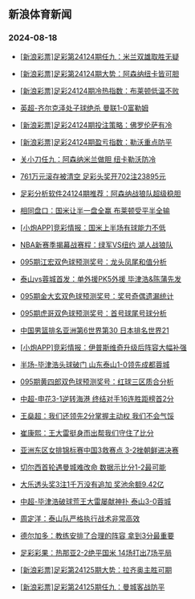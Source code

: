 ## 新浪体育新闻 
### 2024-08-18

+ [[新浪彩票]足彩第24124期任九：米兰双雄取胜无疑](https://sports.sina.com.cn/l/2024-08-17/doc-incixcsi6662559.shtml)

+ [[新浪彩票]足彩第24124期大势：阿森纳纽卡皆可胆](https://sports.sina.com.cn/l/2024-08-17/doc-incixcsi6662062.shtml)

+ [[新浪彩票]足彩24124期冷热指数：布莱顿低温不败](https://sports.sina.com.cn/l/2024-08-17/doc-incixcsq1790203.shtml)

+ [英超-齐尔克泽处子球绝杀 曼联1-0富勒姆](https://sports.sina.com.cn/g/pl/2024-08-17/doc-incixcsi6671822.shtml)

+ [[新浪彩票]足彩24124期投注策略：佛罗伦萨有冷](https://sports.sina.com.cn/l/2024-08-17/doc-incixcsn5012767.shtml)

+ [[新浪彩票]足彩24124期盈亏指数：勒沃重点防平](https://sports.sina.com.cn/l/2024-08-17/doc-incixcsn5012581.shtml)

+ [关小刀任九：阿森纳米兰做胆 纽卡勒沃防冷](https://sports.sina.com.cn/l/2024-08-17/doc-incixuqh6704882.shtml)

+ [761万元滚存被清空 足彩头奖开702注23895元](https://sports.sina.com.cn/l/2024-08-17/doc-incixcsi6660779.shtml)

+ [足彩分析软件24124期推荐：阿森纳战狼队超级稳胆](https://sports.sina.com.cn/l/2024-08-17/doc-incixcsn5013381.shtml)

+ [相同盘口：国米让半一盘全赢 布莱顿受平半全输](https://sports.sina.com.cn/l/2024-08-17/doc-incixqhc6455640.shtml)

+ [[小炮APP]竞彩情报：国米上半场有球能力不低](https://sports.sina.com.cn/l/2024-08-17/doc-incixqhh4818498.shtml)

+ [NBA新赛季揭幕战赛程：绿军VS纽约 湖人战狼队](https://sports.sina.com.cn/basketball/nba/2024-08-17/doc-incixuqe4694467.shtml)

+ [095期江宏双色球预测奖号：龙头凤尾和值分析](https://sports.sina.com.cn/l/2024-08-17/doc-inciwhnt7095460.shtml)

+ [泰山vs蓉城首发：单外援PK5外援 毕津浩&陈蒲先发](https://sports.sina.com.cn/china/j/2024-08-17/doc-inciyfea6487048.shtml)

+ [095期金大玄双色球预测奖号：奖号奇偶遗漏统计](https://sports.sina.com.cn/l/2024-08-17/doc-inciwhnw5430158.shtml)

+ [095期虎哥双色球预测奖号：首号球尾号球分析](https://sports.sina.com.cn/l/2024-08-17/doc-inciwhns0330059.shtml)

+ [中国男篮排名亚洲第6世界第30 日本排名世界21](https://sports.sina.com.cn/basketball/cba/2024-08-17/doc-inciwnuq0219136.shtml)

+ [[小炮APP]竞彩情报：伊普斯维奇升级后阵容大幅补强](https://sports.sina.com.cn/l/2024-08-17/doc-incixqhk1583254.shtml)

+ [半场-毕津浩头球破门 山东泰山1-0领先成都蓉城](https://sports.sina.com.cn/china/j/2024-08-17/doc-inciyfee3264565.shtml)

+ [095期黄四郎双色球预测奖号：红球三区质合分析](https://sports.sina.com.cn/l/2024-08-17/doc-inciwhnw5429830.shtml)

+ [中超-申花3-1逆转海港 终结对手16连胜距榜首2分](https://sports.sina.com.cn/china/j/2024-08-17/doc-inciymnf1492023.shtml)

+ [王燊超：我们还领先2分掌握主动权 我们不会气馁](https://sports.sina.com.cn/china/j/2024-08-17/doc-inciymmy6389557.shtml)

+ [崔康熙：王大雷挺身而出帮我们守住了比分](https://sports.sina.com.cn/china/j/2024-08-17/doc-inciymmy6390143.shtml)

+ [亚洲东区女排锦标赛中国3救赛点 3-2挫朝鲜进决赛](https://sports.sina.com.cn/others/volleyball/2024-08-17/doc-inciyfei1598930.shtml)

+ [切尔西首轮遇曼城难改命 数据示比分1-2最可能](https://sports.sina.com.cn/l/2024-08-18/doc-incivrqy0596158.shtml)

+ [大乐透头奖3注1千万没有追加 奖池余额9.42亿](https://sports.sina.com.cn/l/2024-08-17/doc-inciymnf1485986.shtml)

+ [中超-毕津浩破球荒王大雷屡献神扑 泰山3-0蓉城](https://sports.sina.com.cn/china/j/2024-08-17/doc-inciymnf1491743.shtml)

+ [周定洋：泰山队严格执行战术非常高效](https://sports.sina.com.cn/china/j/2024-08-17/doc-inciymmy6389878.shtml)

+ [德尔加多：教练安排了合理的阵容 拿到3分最重要](https://sports.sina.com.cn/china/j/2024-08-17/doc-inciymmy1160941.shtml)

+ [足彩彩果：热那亚2-2绝平国米 14场打出7场平局](https://sports.sina.com.cn/l/2024-08-18/doc-incizhrv1044830.shtml)

+ [[新浪彩票]足彩第24125期大势：拉齐奥主胜可期](https://sports.sina.com.cn/l/2024-08-18/doc-incizhrq5926987.shtml)

+ [[新浪彩票]足彩第24125期任九：曼城客战防平](https://sports.sina.com.cn/l/2024-08-18/doc-incizhrq0711367.shtml)

